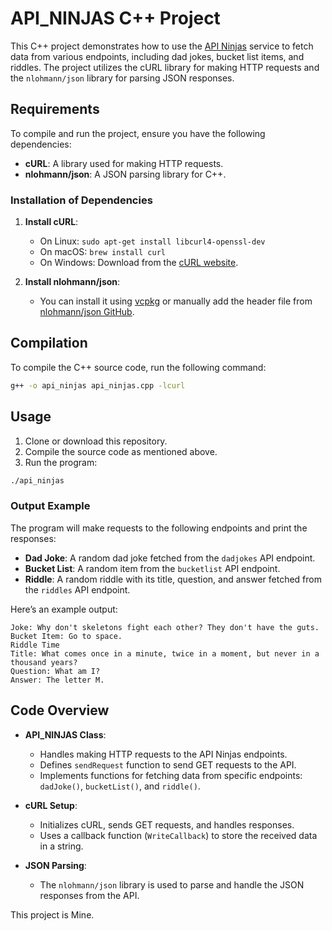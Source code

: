 # API_NINJAS C++ Project

This C++ project demonstrates how to use the [API Ninjas](https://api-ninjas.com/api) service to fetch data from various endpoints, including dad jokes, bucket list items, and riddles. The project utilizes the cURL library for making HTTP requests and the `nlohmann/json` library for parsing JSON responses.

## Requirements

To compile and run the project, ensure you have the following dependencies:

- **cURL**: A library used for making HTTP requests.
- **nlohmann/json**: A JSON parsing library for C++.

### Installation of Dependencies

1. **Install cURL**:
   - On Linux: `sudo apt-get install libcurl4-openssl-dev`
   - On macOS: `brew install curl`
   - On Windows: Download from the [cURL website](https://curl.se/download.html).

2. **Install nlohmann/json**:
   - You can install it using [vcpkg](https://github.com/microsoft/vcpkg) or manually add the header file from [nlohmann/json GitHub](https://github.com/nlohmann/json).

## Compilation

To compile the C++ source code, run the following command:

```bash
g++ -o api_ninjas api_ninjas.cpp -lcurl
```

## Usage

1. Clone or download this repository.
2. Compile the source code as mentioned above.
3. Run the program:

```bash
./api_ninjas
```

### Output Example

The program will make requests to the following endpoints and print the responses:

- **Dad Joke**: A random dad joke fetched from the `dadjokes` API endpoint.
- **Bucket List**: A random item from the `bucketlist` API endpoint.
- **Riddle**: A random riddle with its title, question, and answer fetched from the `riddles` API endpoint.

Here’s an example output:

```
Joke: Why don't skeletons fight each other? They don't have the guts.
Bucket Item: Go to space.
Riddle Time
Title: What comes once in a minute, twice in a moment, but never in a thousand years?
Question: What am I?
Answer: The letter M.
```

## Code Overview

- **API_NINJAS Class**:
  - Handles making HTTP requests to the API Ninjas endpoints.
  - Defines `sendRequest` function to send GET requests to the API.
  - Implements functions for fetching data from specific endpoints: `dadJoke()`, `bucketList()`, and `riddle()`.

- **cURL Setup**:
  - Initializes cURL, sends GET requests, and handles responses.
  - Uses a callback function (`WriteCallback`) to store the received data in a string.

- **JSON Parsing**:
  - The `nlohmann/json` library is used to parse and handle the JSON responses from the API.

This project is Mine.
